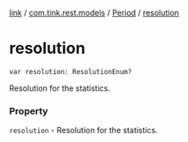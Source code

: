 [link](../../index.md) / [com.tink.rest.models](../index.md) / [Period](index.md) / [resolution](./resolution.md)

# resolution

`var resolution: ResolutionEnum?`

Resolution for the statistics.

### Property

`resolution` - Resolution for the statistics.